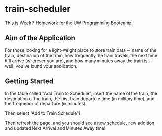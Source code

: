 # train-scheduler
This is Week 7 Homework for the UW Programming Bootcamp.

## Aim of the Application
For those looking for a light-weight place to store train data -- name of the train, destination of the train, how frequently the train travels, the next time it'll arrive (wherever you are), and how many minutes away the train is -- well, you've found your application.

## Getting Started
In the table called "Add Train to Schedule", insert the name of the train, the destination of the train, the first train departure time (in military time), and the frequency of departure (in minutes).

Then select "Add to Train Schedule"!

Then refresh the page, and you should see a new schedule, new addition and updated Next Arrival and Minutes Away time!
